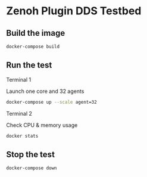 # Zenoh Plugin DDS Testbed

## Build the image

```bash
docker-compose build
```


## Run the test

Terminal 1

Launch one core and 32 agents

```bash
docker-compose up --scale agent=32
```

Terminal 2

Check CPU & memory usage

```bash
docker stats
```

## Stop the test

```bash
docker-compose down
```
